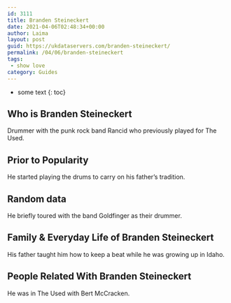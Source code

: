 ```yaml
---
id: 3111
title: Branden Steineckert
date: 2021-04-06T02:48:34+00:00
author: Laima
layout: post
guid: https://ukdataservers.com/branden-steineckert/
permalink: /04/06/branden-steineckert
tags:
 - show love
category: Guides
---
```


* some text
{: toc}


## Who is Branden Steineckert
                  
                  
                  
Drummer with the punk rock band Rancid who previously played for The Used.
                  
              
            
              
            
                
                
                
## Prior to Popularity
                  
                  
                  
He started playing the drums to carry on his father&#8217;s tradition.
                  
              
            
              
            
                
                
                
## Random data
                  
                  
                  
He briefly toured with the band Goldfinger as their drummer.
                  
              
            
              
            
                
                
                
## Family & Everyday Life of Branden Steineckert
                  
                  
                  
His father taught him how to keep a beat while he was growing up in Idaho.
                  
              
            
              
            
                
                
                
## People Related With Branden Steineckert
                  
                  
                  
He was in The Used with Bert McCracken.
                  
              
            
              
            
                
              
            
              
              
            
            
              
            
          
          
          